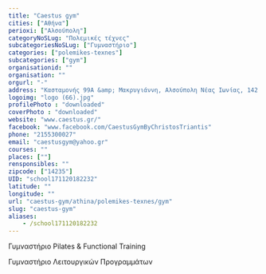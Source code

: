 ```yaml
---
title: "Caestus gym"
cities: ["Αθήνα"]
perioxi: ["Αλσούπολη"]
categoryNoSLug: "Πολεμικές τέχνες"
subcategoriesNoSLug: ["Γυμναστήριο"]
categories: ["polemikes-texnes"]
subcategories: ["gym"]
organisationid: ""
organisation: ""
orgurl: "-"
address: "Kασταμονής 99Α &amp; Μακρυγιάννη, Αλσούπολη Νέας Ιωνίας, 142 35 Athens, Greece"
logoimg: "logo (66).jpg"
profilePhoto : "downloaded"
coverPhoto : "downloaded"
website: "www.caestus.gr/"
facebook: "www.facebook.com/CaestusGymByChristosTriantis"
phone: "2155300027"
email: "caestusgym@yahoo.gr"
courses: ""
places: [""]
rensponsibles: ""
zipcode: ["14235"]
UID: "school171120182232"
latitude: ""
longitude: ""
url: "caestus-gym/athina/polemikes-texnes/gym"
slug: "caestus-gym"
aliases:
    - /school171120182232
---
```



Γυμναστήριο Pilates &amp; Functional Training

Γυμναστήριο Λειτουργικών Προγραμμάτων